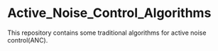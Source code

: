 # Active_Noise_Control_Algorithms
This repository contains some traditional algorithms for active noise control(ANC).

